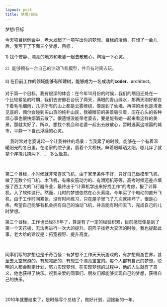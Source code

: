```yaml
---
layout: post
title: 梦想/目标
---
```

梦想/目标

<p>今天项目组例会中，老大发起了一项写出你的梦想、目标的活动，在想了一会儿后，我写下了下面三个梦想、目标：</p>
<p>1) 找个安静、漂亮的地方和老婆一起去散散心，陶冶一下心灵。</p>
<p><span style="font-family: Verdana, Geneva, Arial, Helvetica, sans-serif; line-height: 28px; color: #444444;">2）能够拥有一台自己的油动飞机模型，并且有时间去玩。</span></p>
<p><span style="font-family: Verdana, Geneva, Arial, Helvetica, sans-serif; line-height: 28px; color: #444444;"><span style="color: #000000; font-family: Verdana, Arial, Helvetica, sans-serif; line-height: 22px;">3) 在目前工作的领域能够有所建树，能够成为一名成功的<strong>coder</strong>、<span style="font-family: Verdana, Geneva, Arial, Helvetica, sans-serif; line-height: 28px; color: #444444; font-weight: bold;">architect</span><span style="font-family: Verdana, Geneva, Arial, Helvetica, sans-serif; line-height: 28px; color: #444444;">。</span></span></span></p>
<p>对于第一个目标，我有很深的体会：在今年10月份的时候，我们的项目还处在一个比较紧急的时期，我们去安徽石台玩了两天，满眼的青山绿水，那两天刚好都在下着毛毛细雨，几乎所有的山上都是云雾缭绕，像是到了仙境，再深的水也是清澈见底的，偶尔会碰到买山货的纯朴山民，我被眼前的美景吸引着，压在心头的各种烦心事也很快烟消云散了。很遗憾没能带老婆去，要是能有她一起来看这样的美景，那就太好了。所以，想找个机会和老婆一起出去散散心，暂时逃离这喧嚣的城市，平静一下自己浮躁的心灵。</p>
<p>&nbsp;&nbsp; &nbsp;我时常对老婆说起一个让我神往的场景：当我累了的时候，能够在一个有着温暖阳光的冬日里，在老家的院子里，裹着个大棉袄，眯着眼睛晒太阳，哪儿痒了就拿个痒挠儿挠两下&hellip;&hellip; &nbsp;多么惬意。</p>
<p>&nbsp;</p>
<p>第二个目标，小时候就非常喜欢飞机，由于家里条件不好，只好自己做模型飞机，做了无数个纸飞机、木飞机，有橡皮筋动力的、有滑翔机等等，高考时候还差点填报了西工大的飞行器专业，最终出于&ldquo;计算机学出来好找工作&rdquo;的考虑，报了计算机，入了软件这行。然而，儿时的梦想依然在心头萦绕，今年买了个电动的直升飞机，由于工作时间紧张，没有时间练习，只在屋子里飞了几次就摔坏了，很是心疼。希望自己能够有机会拥有自己的油动飞机，并且能有时间去飞，完成自己的儿时梦想。</p>
<p>第三个目标，工作也已经3.5年了，算是有了一定的经验积累，目前感觉像是到了第一个天花板，无法再进行一次大的提升。前阵子找老大交流的时候，我也提起此事，老大给的建议是：拓宽视野、提升高度。</p>
<p>&nbsp;</p>
<p>同事们写的梦想也是千奇百怪：有梦想不工作天天玩游戏的，有梦想周游世界，甚至去太空旅游的，有想减肥的，有想生个漂亮宝宝的。每个人都有自己的梦想，聪明的人都会制定计划，努力实现梦想，在实现梦想的过程中，他的人生就有了意义，他也获得了快乐。祝我亲爱的同事们、朋友们都能够实现自己的梦想，获得自己的快乐。</p>
<p>&nbsp;</p>
<p>2010年就要结束了，是时候写个总结了，做好计划，迎接新的一年。</p>
